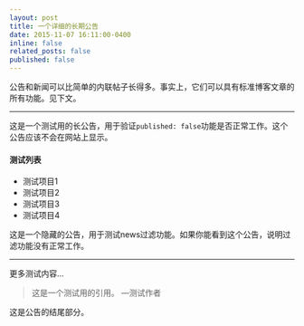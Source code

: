 ```yaml
---
layout: post
title: 一个详细的长期公告
date: 2015-11-07 16:11:00-0400
inline: false
related_posts: false
published: false
---
```


公告和新闻可以比简单的内联帖子长得多。事实上，它们可以具有标准博客文章的所有功能。见下文。

---

这是一个测试用的长公告，用于验证`published: false`功能是否正常工作。这个公告应该不会在网站上显示。

#### 测试列表

<ul>
    <li>测试项目1</li>
    <li>测试项目2</li>
    <li>测试项目3</li>
    <li>测试项目4</li>
</ul>

这是一个隐藏的公告，用于测试news过滤功能。如果你能看到这个公告，说明过滤功能没有正常工作。

---

更多测试内容...

> 这是一个测试用的引用。
> —测试作者

这是公告的结尾部分。
